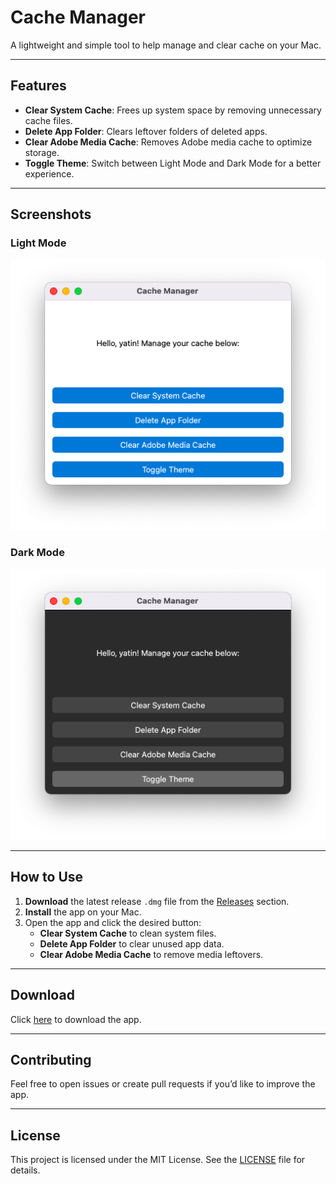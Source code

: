 # Cache Manager

A lightweight and simple tool to help manage and clear cache on your Mac.

---

## Features

- **Clear System Cache**: Frees up system space by removing unnecessary cache files.
- **Delete App Folder**: Clears leftover folders of deleted apps.
- **Clear Adobe Media Cache**: Removes Adobe media cache to optimize storage.
- **Toggle Theme**: Switch between Light Mode and Dark Mode for a better experience.

---

## Screenshots

### Light Mode
![App Screenshot - Light Mode](Images/Screenshot%20Light%20Mode.png)


### Dark Mode
![App Screenshot - Dark Mode](Images/Screenshot%20Dark%20Mode.png)


---

## How to Use

1. **Download** the latest release `.dmg` file from the [Releases](https://github.com/xdTin6/Clear-Cache-/releases/tag/v1.0.0) section.
2. **Install** the app on your Mac.
3. Open the app and click the desired button:
   - **Clear System Cache** to clean system files.
   - **Delete App Folder** to clear unused app data.
   - **Clear Adobe Media Cache** to remove media leftovers.

---

## Download

Click [here](https://github.com/xdTin6/Clear-Cache-/releases/tag/v1.0.0) to download the app.

---

## Contributing

Feel free to open issues or create pull requests if you’d like to improve the app.

---

## License

This project is licensed under the MIT License. See the [LICENSE](LICENSE.txt) file for details.
